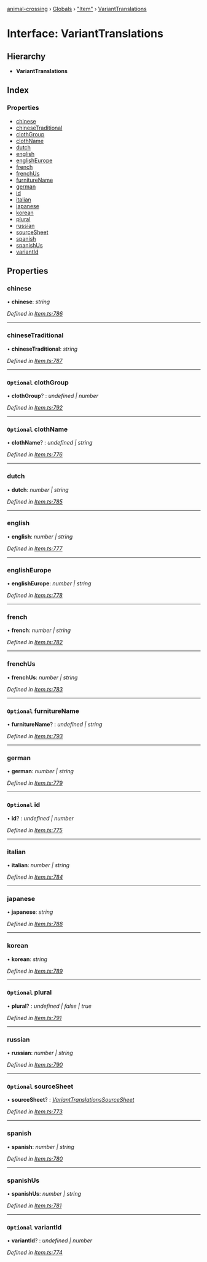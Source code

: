[animal-crossing](../README.md) › [Globals](../globals.md) › ["Item"](../modules/_item_.md) › [VariantTranslations](_item_.varianttranslations.md)

# Interface: VariantTranslations

## Hierarchy

* **VariantTranslations**

## Index

### Properties

* [chinese](_item_.varianttranslations.md#chinese)
* [chineseTraditional](_item_.varianttranslations.md#chinesetraditional)
* [clothGroup](_item_.varianttranslations.md#optional-clothgroup)
* [clothName](_item_.varianttranslations.md#optional-clothname)
* [dutch](_item_.varianttranslations.md#dutch)
* [english](_item_.varianttranslations.md#english)
* [englishEurope](_item_.varianttranslations.md#englisheurope)
* [french](_item_.varianttranslations.md#french)
* [frenchUs](_item_.varianttranslations.md#frenchus)
* [furnitureName](_item_.varianttranslations.md#optional-furniturename)
* [german](_item_.varianttranslations.md#german)
* [id](_item_.varianttranslations.md#optional-id)
* [italian](_item_.varianttranslations.md#italian)
* [japanese](_item_.varianttranslations.md#japanese)
* [korean](_item_.varianttranslations.md#korean)
* [plural](_item_.varianttranslations.md#optional-plural)
* [russian](_item_.varianttranslations.md#russian)
* [sourceSheet](_item_.varianttranslations.md#optional-sourcesheet)
* [spanish](_item_.varianttranslations.md#spanish)
* [spanishUs](_item_.varianttranslations.md#spanishus)
* [variantId](_item_.varianttranslations.md#optional-variantid)

## Properties

###  chinese

• **chinese**: *string*

*Defined in [Item.ts:786](https://github.com/Norviah/animal-crossing/blob/0da76a6/module/types/Item.ts#L786)*

___

###  chineseTraditional

• **chineseTraditional**: *string*

*Defined in [Item.ts:787](https://github.com/Norviah/animal-crossing/blob/0da76a6/module/types/Item.ts#L787)*

___

### `Optional` clothGroup

• **clothGroup**? : *undefined | number*

*Defined in [Item.ts:792](https://github.com/Norviah/animal-crossing/blob/0da76a6/module/types/Item.ts#L792)*

___

### `Optional` clothName

• **clothName**? : *undefined | string*

*Defined in [Item.ts:776](https://github.com/Norviah/animal-crossing/blob/0da76a6/module/types/Item.ts#L776)*

___

###  dutch

• **dutch**: *number | string*

*Defined in [Item.ts:785](https://github.com/Norviah/animal-crossing/blob/0da76a6/module/types/Item.ts#L785)*

___

###  english

• **english**: *number | string*

*Defined in [Item.ts:777](https://github.com/Norviah/animal-crossing/blob/0da76a6/module/types/Item.ts#L777)*

___

###  englishEurope

• **englishEurope**: *number | string*

*Defined in [Item.ts:778](https://github.com/Norviah/animal-crossing/blob/0da76a6/module/types/Item.ts#L778)*

___

###  french

• **french**: *number | string*

*Defined in [Item.ts:782](https://github.com/Norviah/animal-crossing/blob/0da76a6/module/types/Item.ts#L782)*

___

###  frenchUs

• **frenchUs**: *number | string*

*Defined in [Item.ts:783](https://github.com/Norviah/animal-crossing/blob/0da76a6/module/types/Item.ts#L783)*

___

### `Optional` furnitureName

• **furnitureName**? : *undefined | string*

*Defined in [Item.ts:793](https://github.com/Norviah/animal-crossing/blob/0da76a6/module/types/Item.ts#L793)*

___

###  german

• **german**: *number | string*

*Defined in [Item.ts:779](https://github.com/Norviah/animal-crossing/blob/0da76a6/module/types/Item.ts#L779)*

___

### `Optional` id

• **id**? : *undefined | number*

*Defined in [Item.ts:775](https://github.com/Norviah/animal-crossing/blob/0da76a6/module/types/Item.ts#L775)*

___

###  italian

• **italian**: *number | string*

*Defined in [Item.ts:784](https://github.com/Norviah/animal-crossing/blob/0da76a6/module/types/Item.ts#L784)*

___

###  japanese

• **japanese**: *string*

*Defined in [Item.ts:788](https://github.com/Norviah/animal-crossing/blob/0da76a6/module/types/Item.ts#L788)*

___

###  korean

• **korean**: *string*

*Defined in [Item.ts:789](https://github.com/Norviah/animal-crossing/blob/0da76a6/module/types/Item.ts#L789)*

___

### `Optional` plural

• **plural**? : *undefined | false | true*

*Defined in [Item.ts:791](https://github.com/Norviah/animal-crossing/blob/0da76a6/module/types/Item.ts#L791)*

___

###  russian

• **russian**: *number | string*

*Defined in [Item.ts:790](https://github.com/Norviah/animal-crossing/blob/0da76a6/module/types/Item.ts#L790)*

___

### `Optional` sourceSheet

• **sourceSheet**? : *[VariantTranslationsSourceSheet](../enums/_item_.varianttranslationssourcesheet.md)*

*Defined in [Item.ts:773](https://github.com/Norviah/animal-crossing/blob/0da76a6/module/types/Item.ts#L773)*

___

###  spanish

• **spanish**: *number | string*

*Defined in [Item.ts:780](https://github.com/Norviah/animal-crossing/blob/0da76a6/module/types/Item.ts#L780)*

___

###  spanishUs

• **spanishUs**: *number | string*

*Defined in [Item.ts:781](https://github.com/Norviah/animal-crossing/blob/0da76a6/module/types/Item.ts#L781)*

___

### `Optional` variantId

• **variantId**? : *undefined | number*

*Defined in [Item.ts:774](https://github.com/Norviah/animal-crossing/blob/0da76a6/module/types/Item.ts#L774)*
